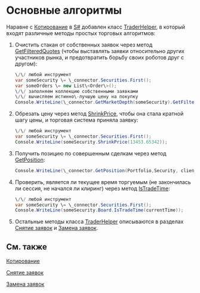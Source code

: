 # Основные алгоритмы

Наравне с [Котирование](StrategyQuoting.md) в [S\#](StockSharpAbout.md) добавлен класс [TraderHelper](../api/StockSharp.Algo.TraderHelper.html), в который входят различные методы простых торговых алгоритмов:

1. Очистить стакан от собственных заявок через метод [GetFilteredQuotes](../api/StockSharp.Algo.TraderHelper.GetFilteredQuotes.html) (чтобы выставлять заявки относительно других участников рынка, и предотвратить борьбу своих роботов друг с другом):

   ```cs
   \/\/ любой инструмент
   var someSecurity \= \_connector.Securities.First();
   var someOrders \= new List\<Order\>();
   \/\/ заполняем коллекцию собственными заявками
   \/\/ вычисляем истинно\-лучшую цену на покупку
   Console.WriteLine(\_connector.GetMarketDepth(someSecurity).GetFilteredQuotes(Sides.Buy, someOrders, null).Max(q \=\> q.Price));
   ```
2. Обрезать цену через метод [ShrinkPrice](../api/StockSharp.Algo.TraderHelper.ShrinkPrice.html), чтобы она стала кратной шагу цены, и торговая система приняла заявку:

   ```cs
   \/\/ любой инструмент
   var someSecurity \= \_connector.Securities.First();
   Console.WriteLine(someSecurity.ShrinkPrice(13453.65342));
   ```
3. Получить позицию по совершенным сделкам через метод [GetPosition](../api/Overload:StockSharp.Algo.TraderHelper.GetPosition.html):

   ```cs
   Console.WriteLine(\_connector.GetPosition(Portfolio,Security, clientCode, depoName);
   ```
4. Проверить, является ли текущее время торгуемым (не закончилась ли сессия, не начался ли клиринг) через метод [IsTradeTime](../api/Overload:StockSharp.Algo.TraderHelper.IsTradeTime.html): 

   ```cs
   \/\/ любой инструмент
   var someSecurity \= \_connector.Securities.First();
   Console.WriteLine(someSecurity.Board.IsTradeTime(currentTime));
   ```
5. Остальные методы класса [TraderHelper](../api/StockSharp.Algo.TraderHelper.html) описываются в разделах [Снятие заявок](OrdersCancel.md) и [Замена заявок](OrdersReRegister.md). 

## См. также

[Котирование](StrategyQuoting.md)

[Снятие заявок](OrdersCancel.md)

[Замена заявок](OrdersReRegister.md)
